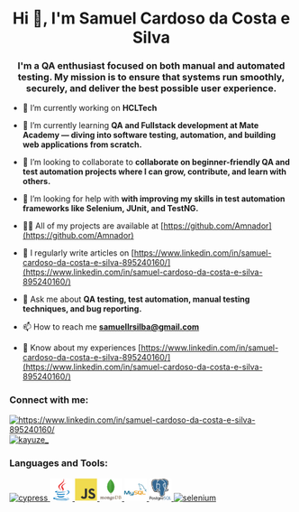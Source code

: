<h1 align="center">Hi 👋, I'm Samuel Cardoso da Costa e Silva</h1>
<h3 align="center">I'm a QA enthusiast focused on both manual and automated testing. My mission is to ensure that systems run smoothly, securely, and deliver the best possible user experience.</h3>

- 🔭 I’m currently working on **HCLTech**

- 🌱 I’m currently learning **QA and Fullstack development at Mate Academy — diving into software testing, automation, and building web applications from scratch.**

- 👯 I’m looking to collaborate to **collaborate on beginner-friendly QA and test automation projects where I can grow, contribute, and learn with others.**

- 🤝 I’m looking for help with **with improving my skills in test automation frameworks like Selenium, JUnit, and TestNG.**

- 👨‍💻 All of my projects are available at [https://github.com/Amnador](https://github.com/Amnador)

- 📝 I regularly write articles on [https://www.linkedin.com/in/samuel-cardoso-da-costa-e-silva-895240160/](https://www.linkedin.com/in/samuel-cardoso-da-costa-e-silva-895240160/)

- 💬 Ask me about **QA testing, test automation, manual testing techniques, and bug reporting.**

- 📫 How to reach me **samuellrsilba@gmail.com**

- 📄 Know about my experiences [https://www.linkedin.com/in/samuel-cardoso-da-costa-e-silva-895240160/](https://www.linkedin.com/in/samuel-cardoso-da-costa-e-silva-895240160/)

<h3 align="left">Connect with me:</h3>
<p align="left">
<a href="https://linkedin.com/in/https://www.linkedin.com/in/samuel-cardoso-da-costa-e-silva-895240160/" target="blank"><img align="center" src="https://raw.githubusercontent.com/rahuldkjain/github-profile-readme-generator/master/src/images/icons/Social/linked-in-alt.svg" alt="https://www.linkedin.com/in/samuel-cardoso-da-costa-e-silva-895240160/" height="30" width="40" /></a>
<a href="https://discord.gg/kayuze_" target="blank"><img align="center" src="https://raw.githubusercontent.com/rahuldkjain/github-profile-readme-generator/master/src/images/icons/Social/discord.svg" alt="kayuze_" height="30" width="40" /></a>
</p>

<h3 align="left">Languages and Tools:</h3>
<p align="left"> <a href="https://www.cypress.io" target="_blank" rel="noreferrer"> <img src="https://raw.githubusercontent.com/simple-icons/simple-icons/6e46ec1fc23b60c8fd0d2f2ff46db82e16dbd75f/icons/cypress.svg" alt="cypress" width="40" height="40"/> </a> <a href="https://www.java.com" target="_blank" rel="noreferrer"> <img src="https://raw.githubusercontent.com/devicons/devicon/master/icons/java/java-original.svg" alt="java" width="40" height="40"/> </a> <a href="https://developer.mozilla.org/en-US/docs/Web/JavaScript" target="_blank" rel="noreferrer"> <img src="https://raw.githubusercontent.com/devicons/devicon/master/icons/javascript/javascript-original.svg" alt="javascript" width="40" height="40"/> </a> <a href="https://www.mongodb.com/" target="_blank" rel="noreferrer"> <img src="https://raw.githubusercontent.com/devicons/devicon/master/icons/mongodb/mongodb-original-wordmark.svg" alt="mongodb" width="40" height="40"/> </a> <a href="https://www.mysql.com/" target="_blank" rel="noreferrer"> <img src="https://raw.githubusercontent.com/devicons/devicon/master/icons/mysql/mysql-original-wordmark.svg" alt="mysql" width="40" height="40"/> </a> <a href="https://www.postgresql.org" target="_blank" rel="noreferrer"> <img src="https://raw.githubusercontent.com/devicons/devicon/master/icons/postgresql/postgresql-original-wordmark.svg" alt="postgresql" width="40" height="40"/> </a> <a href="https://www.selenium.dev" target="_blank" rel="noreferrer"> <img src="https://raw.githubusercontent.com/detain/svg-logos/780f25886640cef088af994181646db2f6b1a3f8/svg/selenium-logo.svg" alt="selenium" width="40" height="40"/> </a> </p>

